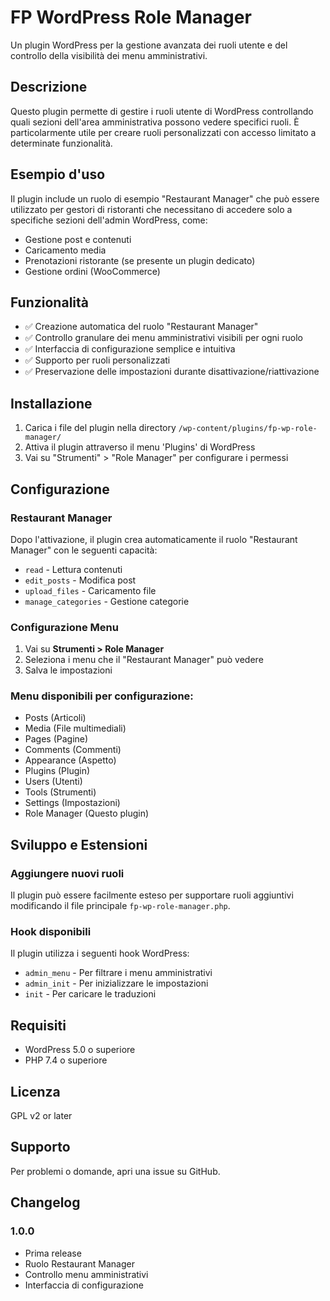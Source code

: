 # FP WordPress Role Manager

Un plugin WordPress per la gestione avanzata dei ruoli utente e del controllo della visibilità dei menu amministrativi.

## Descrizione

Questo plugin permette di gestire i ruoli utente di WordPress controllando quali sezioni dell'area amministrativa possono vedere specifici ruoli. È particolarmente utile per creare ruoli personalizzati con accesso limitato a determinate funzionalità.

## Esempio d'uso

Il plugin include un ruolo di esempio "Restaurant Manager" che può essere utilizzato per gestori di ristoranti che necessitano di accedere solo a specifiche sezioni dell'admin WordPress, come:

- Gestione post e contenuti
- Caricamento media
- Prenotazioni ristorante (se presente un plugin dedicato)
- Gestione ordini (WooCommerce)

## Funzionalità

- ✅ Creazione automatica del ruolo "Restaurant Manager"
- ✅ Controllo granulare dei menu amministrativi visibili per ogni ruolo
- ✅ Interfaccia di configurazione semplice e intuitiva
- ✅ Supporto per ruoli personalizzati
- ✅ Preservazione delle impostazioni durante disattivazione/riattivazione

## Installazione

1. Carica i file del plugin nella directory `/wp-content/plugins/fp-wp-role-manager/`
2. Attiva il plugin attraverso il menu 'Plugins' di WordPress
3. Vai su "Strumenti" > "Role Manager" per configurare i permessi

## Configurazione

### Restaurant Manager

Dopo l'attivazione, il plugin crea automaticamente il ruolo "Restaurant Manager" con le seguenti capacità:

- `read` - Lettura contenuti
- `edit_posts` - Modifica post
- `upload_files` - Caricamento file
- `manage_categories` - Gestione categorie

### Configurazione Menu

1. Vai su **Strumenti > Role Manager**
2. Seleziona i menu che il "Restaurant Manager" può vedere
3. Salva le impostazioni

### Menu disponibili per configurazione:

- Posts (Articoli)
- Media (File multimediali)
- Pages (Pagine)
- Comments (Commenti)
- Appearance (Aspetto)
- Plugins (Plugin)
- Users (Utenti)
- Tools (Strumenti)
- Settings (Impostazioni)
- Role Manager (Questo plugin)

## Sviluppo e Estensioni

### Aggiungere nuovi ruoli

Il plugin può essere facilmente esteso per supportare ruoli aggiuntivi modificando il file principale `fp-wp-role-manager.php`.

### Hook disponibili

Il plugin utilizza i seguenti hook WordPress:

- `admin_menu` - Per filtrare i menu amministrativi
- `admin_init` - Per inizializzare le impostazioni
- `init` - Per caricare le traduzioni

## Requisiti

- WordPress 5.0 o superiore
- PHP 7.4 o superiore

## Licenza

GPL v2 or later

## Supporto

Per problemi o domande, apri una issue su GitHub.

## Changelog

### 1.0.0
- Prima release
- Ruolo Restaurant Manager
- Controllo menu amministrativi
- Interfaccia di configurazione